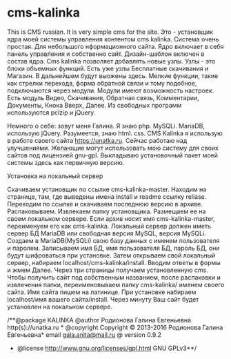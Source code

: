 # cms-kalinka
  This is CMS russian. It is very simple cms for the site. 
  Это - установщик ядра моей системы управления контентом cms kalinka. Система очень простая. Для небольшого нформационного сайта. Ядро включает в себя панель управления и собственно сайт. Дизайн-шаблон включен в состав ядра. Cms kalinka позволяет добавлять новые узлы. Узлы - это блоки объемных функций. Есть уже узлы Бесплатные скачивания и Магазин. В дальнейшем будут выожены здесь. Мелкие функции, такие как стрелки перехода, форма обратной связи и тому подобное, подключаются через модули. Модули имеют возможность настроек. Есть модуль Видео, Скачивания, Обратная связь, Комментарии, Документы, Кнока Вверх, Далее. Из свободных программ используются pclzip и jQuery.

  Немного о себе: зовут меня Галина. Я знаю php. MySQLi. MariaDB, использую jQuery. Разумеется, знаю html. css. CMS Kalinka я использую в работе своего сайта https://unatka.ru. Сейчас работаю над улучшениями. Желающие могут использовать мою систему для своих сайтов под лицензией gnu-gpl. Выкладываю установочный пакет моей системы здесь как первичную версию.
  
  Установка на локальный сервер

Скачиваем установщик по ссылке cms-kalinka-master. Находим на странице, там, где выведены имена install и readme ссылку reliase. Переходим по ссылке и скачиваем последнюю версию в архиве. Распаковываем. Извлекаем папку установщика. Размещаем ее на своем локальном сервере. Если архив носит имя cms-kalinka-master, переименуем его как cms-kalinka. Локальный сервер должен иметь сервер БД MariaDB или свободная версия MySQL, версия MySQLi. Создаем в MariaDB(MySQLi) свою базу данных с именем пользователя и паролем. Записываем имя БД, имя пользователя БД, пароль БД, они будут шифроваться при установке. Затем открываем свой локальный сервер, набираем localhost/cms-kalinka/install. Вводим ответы в формы и жмем Далее. Через три страницы получаем установленную cms. Чтобы получить сайт под собственным названием, после распаковки и извлечения папки, переименовываем папку cms-kalinka/ именем своего сайта. Имя сайта пишем на латинице. При установке набираем localhost/имя вашего сайта/install. Через минуту Ваш сайт будет установлен на локальном сервере.


/**@package KALINKA @author Родионова Галина Евгеньевна http(s)://unatka.ru * @copyright Copyright © 2013-2016 Родионова Галина Евгеньевна* email gala.anita@mail.ru @ version 0.9.2
* @license   http://www.gnu.org/licenses/gpl.html GNU GPLv3**/
